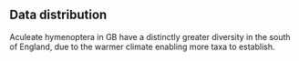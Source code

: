 ## Data distribution
Aculeate hymenoptera in GB have a distinctly greater diversity in the south of England, due to the warmer climate enabling more taxa to establish.